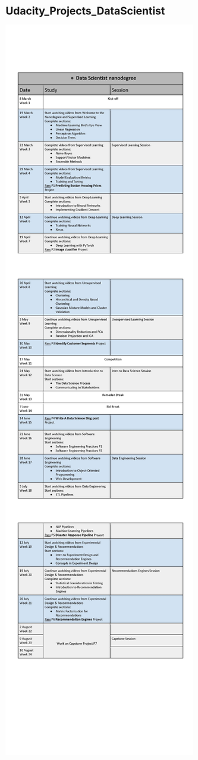 # Udacity_Projects_DataScientist

<img src="study plan/Data Scientist nanodegree_Page_1.jpg"
     alt="Markdown Monster icon"
     style="float: left; margin-right: 10px;" />
     
<img src="study plan/Data Scientist nanodegree_Page_2.jpg"
     alt="Markdown Monster icon"
     style="float: left; margin-right: 10px;" />
     
<img src="study plan/Data Scientist nanodegree_Page_3.jpg"
     alt="Markdown Monster icon"
     style="float: left; margin-right: 10px;" />
